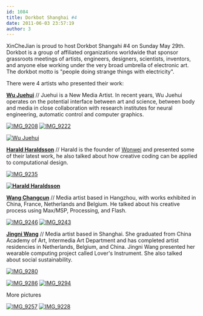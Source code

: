 ```yaml
---
id: 1084
title: Dorkbot Shanghai #4
date: 2011-06-03 23:57:19
author: 3
---
```


XinCheJian is proud to host Dorkbot Shangahi #4 on Sunday May 29th. Dorkbot is a group of affiliated organizations worldwide that sponsor grassroots meetings of artists, engineers, designers, scientists, inventors, and anyone else working under the very broad umbrella of electronic art. The dorkbot motto is "people doing strange things with electricity".

There were 4 artists who presented their work:

**[Wu Juehui](http://www.artlinkart.com/en/artist/overview/07cbsAt)** // Juehui is a New Media Artist. In recent years, Wu Juehui operates on the potential interface between art and science, between body and media in close collaboration with research institutes for neural engineering, automatic control and computer graphics.

[![](http://xinchejian.com/wp-content/uploads/2011/06/IMG_9208-600x400.jpg "IMG_9208")](http://xinchejian.com/?attachment%5Fid=1086) [![](http://xinchejian.com/wp-content/uploads/2011/06/IMG_9222-600x400.jpg "IMG_9222")](http://xinchejian.com/?attachment%5Fid=1096)

[![](http://dorkbot.org/dorkbotshanghai/wp-content/uploads/wujuehui.png "Wu Juehui")](http://dorkbot.org/dorkbotshanghai/wp-content/uploads/wujuehui.png)

[**Harald Haraldsson**](http://wonwei.com) // Harald is the founder of [Wonwei](http://wonwei.com/) and presented some of their latest work, he also talked about how creative coding can be applied to computational design.

[![](http://xinchejian.com/wp-content/uploads/2011/06/IMG_9235-600x400.jpg "IMG_9235")](http://xinchejian.com/?attachment%5Fid=1099)

**[![](http://dorkbot.org/dorkbotshanghai/wp-content/uploads/haraldharaldsson.jpg "Harald Haraldsson")](http://dorkbot.org/dorkbotshanghai/wp-content/uploads/haraldharaldsson.jpg)**

[**Wang Changcun**](http://httpwang.net) // Media artist based in Hangzhou, with works exhibited in China, France, Netherlands and Belgium. He talked about his creative process using Max/MSP, Processing, and Flash.

[![](http://xinchejian.com/wp-content/uploads/2011/06/IMG_9246-600x400.jpg "IMG_9246")](http://xinchejian.com/?attachment%5Fid=1094) [![](http://xinchejian.com/wp-content/uploads/2011/06/IMG_9243-600x400.jpg "IMG_9243")](http://xinchejian.com/?attachment%5Fid=1102)

**[Jingni Wang](http://blog.sina.com.cn/niniwhatever)** // Media artist based in Shanghai. She graduated from China Academy of Art, Intermedia Art Department and has completed artist residencies in Netherlands, Belgium, and China. Jingni Wang presented her wearable computing project called Lover's Instrument. She also talked about social sustainability.

[![](http://xinchejian.com/wp-content/uploads/2011/06/IMG_92801-266x400.jpg "IMG_9280")](http://xinchejian.com/?attachment%5Fid=1100)

[![](http://xinchejian.com/wp-content/uploads/2011/06/IMG_9286-600x400.jpg "IMG_9286")](http://xinchejian.com/?attachment%5Fid=1098) [![](http://xinchejian.com/wp-content/uploads/2011/06/IMG_9294-600x400.jpg "IMG_9294")](http://xinchejian.com/?attachment%5Fid=1106)

More pictures

[![](http://xinchejian.com/wp-content/uploads/2011/06/IMG_9257-600x400.jpg "IMG_9257")](http://xinchejian.com/?attachment%5Fid=1092) [![](http://xinchejian.com/wp-content/uploads/2011/06/IMG_9228-600x400.jpg "IMG_9228")](http://xinchejian.com/?attachment%5Fid=1095)